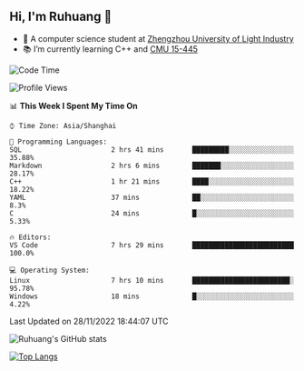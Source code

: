 ## Hi, I'm Ruhuang 👋

- :school: A computer science student at [Zhengzhou University of Light Industry](http://www.zzuli.edu.cn/)
- :books: I’m currently learning C++ and [CMU 15-445](https://15445.courses.cs.cmu.edu/fall2022/)

<!--START_SECTION:waka-->
![Code Time](http://img.shields.io/badge/Code%20Time-4%20hrs-blue)

![Profile Views](http://img.shields.io/badge/Profile%20Views-352-blue)

📊 **This Week I Spent My Time On** 

```text
⌚︎ Time Zone: Asia/Shanghai

💬 Programming Languages: 
SQL                      2 hrs 41 mins       █████████░░░░░░░░░░░░░░░░   35.88% 
Markdown                 2 hrs 6 mins        ███████░░░░░░░░░░░░░░░░░░   28.17% 
C++                      1 hr 21 mins        ████░░░░░░░░░░░░░░░░░░░░░   18.22% 
YAML                     37 mins             ██░░░░░░░░░░░░░░░░░░░░░░░   8.3% 
C                        24 mins             █░░░░░░░░░░░░░░░░░░░░░░░░   5.33%

🔥 Editors: 
VS Code                  7 hrs 29 mins       █████████████████████████   100.0%

💻 Operating System: 
Linux                    7 hrs 10 mins       ████████████████████████░   95.78% 
Windows                  18 mins             █░░░░░░░░░░░░░░░░░░░░░░░░   4.22%

```


 Last Updated on 28/11/2022 18:44:07 UTC
<!--END_SECTION:waka-->

![Ruhuang's GitHub stats](https://github-readme-stats.vercel.app/api?username=ruhuang2001&count_private=true&hide_title=true&show_icons=true&theme=vue)

[![Top Langs](https://github-readme-stats.vercel.app/api/top-langs/?username=ruhuang2001&layout=compact)](https://github.com/anuraghazra/github-readme-stats)
